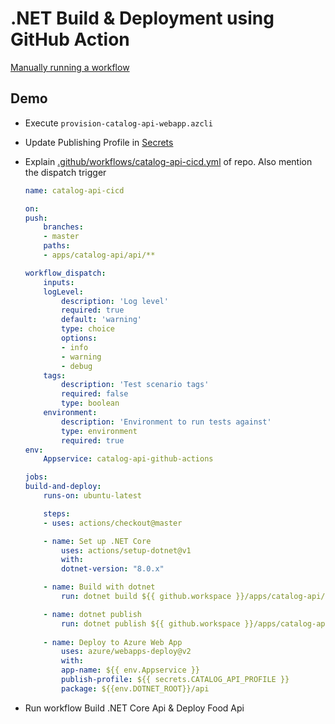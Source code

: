 # .NET Build & Deployment using GitHub Action

[Manually running a workflow](https://docs.github.com/en/actions/managing-workflow-runs/manually-running-a-workflow)

## Demo

- Execute `provision-catalog-api-webapp.azcli`

- Update Publishing Profile in [Secrets](https://github.com/alexander-kastil/food-app/settings/secrets/actions)

- Explain [.github/workflows/catalog-api-cicd.yml](https://github.com/alexander-kastil/food-app/blob/master/.github/workflows/catalog-api-cicd.yml) of repo. Also mention the dispatch trigger

    ```yaml 
    name: catalog-api-cicd

    on:
    push:
        branches:
        - master
        paths:
        - apps/catalog-api/api/**

    workflow_dispatch:
        inputs:
        logLevel:
            description: 'Log level'     
            required: true
            default: 'warning' 
            type: choice
            options:
            - info
            - warning
            - debug 
        tags:
            description: 'Test scenario tags'
            required: false 
            type: boolean
        environment:
            description: 'Environment to run tests against'
            type: environment
            required: true       
    env:
        Appservice: catalog-api-github-actions

    jobs:
    build-and-deploy:
        runs-on: ubuntu-latest

        steps:
        - uses: actions/checkout@master

        - name: Set up .NET Core
            uses: actions/setup-dotnet@v1
            with:
            dotnet-version: "8.0.x"

        - name: Build with dotnet
            run: dotnet build ${{ github.workspace }}/apps/catalog-api/api/catalog-api.csproj --configuration Release

        - name: dotnet publish
            run: dotnet publish ${{ github.workspace }}/apps/catalog-api/api/catalog-api.csproj -c Release -o ${{env.DOTNET_ROOT}}/api
                            
        - name: Deploy to Azure Web App
            uses: azure/webapps-deploy@v2
            with:
            app-name: ${{ env.Appservice }}
            publish-profile: ${{ secrets.CATALOG_API_PROFILE }}
            package: ${{env.DOTNET_ROOT}}/api
    ```

- Run workflow Build .NET Core Api & Deploy Food Api
